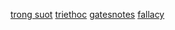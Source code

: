[trong suot](https://trongsuot.com/)
[triethoc](http://triethoc.edu.vn/)
[gatesnotes](www.gatesnotes.com)
[fallacy](https://vietcetera.com/vn/bi-quyet-cho-mot-cuoc-tro-chuyen-sau-sac-dung-noi-nhieu-ve-ban-than)
